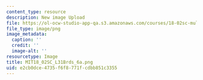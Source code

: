 ```yaml
---
content_type: resource
description: New image Upload
file: https://ol-ocw-studio-app-qa.s3.amazonaws.com/courses/18-02sc-multivariable-calculus-fall-2010/e2cb0dce4735f6f8771fcdbb851c3355_MIT18_02SC_L31Brds_6a.png
file_type: image/png
image_metadata:
  caption: ''
  credit: ''
  image-alt: ''
resourcetype: Image
title: MIT18_02SC_L31Brds_6a.png
uid: e2cb0dce-4735-f6f8-771f-cdbb851c3355
---
```

